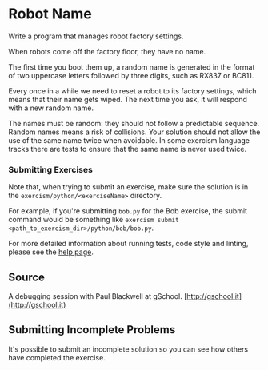 # Robot Name

Write a program that manages robot factory settings.

When robots come off the factory floor, they have no name.

The first time you boot them up, a random name is generated in the format of two uppercase letters followed by three
digits, such as RX837 or BC811.

Every once in a while we need to reset a robot to its factory settings, which means that their name gets wiped. The next
time you ask, it will respond with a new random name.

The names must be random: they should not follow a predictable sequence. Random names means a risk of collisions. Your
solution should not allow the use of the same name twice when avoidable. In some exercism language tracks there are
tests to ensure that the same name is never used twice.

### Submitting Exercises

Note that, when trying to submit an exercise, make sure the solution is in the `exercism/python/<exerciseName>`
directory.

For example, if you're submitting `bob.py` for the Bob exercise, the submit command would be something
like `exercism submit <path_to_exercism_dir>/python/bob/bob.py`.

For more detailed information about running tests, code style and linting, please see
the [help page](http://exercism.io/languages/python).

## Source

A debugging session with Paul Blackwell at gSchool. [http://gschool.it](http://gschool.it)

## Submitting Incomplete Problems

It's possible to submit an incomplete solution so you can see how others have completed the exercise.

